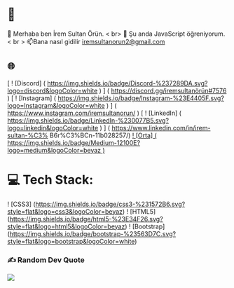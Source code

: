 # 💫 
👋 Merhaba ben İrem Sultan Örün. < br> 🌱 Şu anda JavaScript öğreniyorum. < br > 📫Bana nasıl gidilir iremsultanorun2@gmail.com


## 🌐
[ ! [Discord] ( https://img.shields.io/badge/Discord-%237289DA.svg?logo=discord&logoColor=white ) ] ( https://discord.gg/iremsultanörün#7576 )   [ ! [Instagram] ( https://img.shields.io/badge/Instagram-%23E4405F.svg?logo=Instagram&logoColor=white ) ] ( https://www.instagram.com/iremsultanorun/ )   [ ! [LinkedIn] ( https://img.shields.io/badge/LinkedIn-%230077B5.svg?logo=linkedin&logoColor=white ) ] ( https://www.linkedin.com/in/irem-sultan-%C3% B6r%C3%BCn-11b028257/)   [ ! [Orta] ( https://img.shields.io/badge/Medium-12100E?logo=medium&logoColor=beyaz ) ](https://medium.com/@iremsultanorun) 

# 💻 Tech Stack:
! [CSS3] (https://img.shields.io/badge/css3-%231572B6.svg?style=flat&logo=css3&logoColor=beyaz)  ! [HTML5] (https://img.shields.io/badge/html5-%23E34F26.svg?style=flat&logo=html5&logoColor=beyaz)  ! [Bootstrap] (https://img.shields.io/badge/bootstrap-%23563D7C.svg?style=flat&logo=bootstrap&logoColor=white)

### ✍️ Random Dev Quote
![](https://quotes-github-readme.vercel.app/api?type=horizontal&theme=radical)
